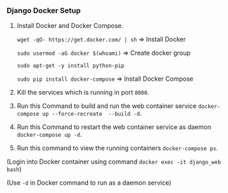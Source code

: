 ### Django Docker Setup
 1. Install Docker and Docker Compose.
 
     ```wget -qO- https://get.docker.com/ | sh``` => Install Docker 
     
     ```sudo usermod -aG docker $(whoami)``` => Create docker group 
     
     ```sudo apt-get -y install python-pip```
     
     ```sudo pip install docker-compose``` => Install Docker Compose
     
 2. Kill the services which is running in port `8000`.
 3. Run this Command to build and run the web container service `docker-compose up --force-recreate  --build -d`.
 4. Run this Command to restart the web container service as daemon `docker-compose up -d`.
 5. Run this command to view the running containers `docker-compose ps`.
 
 (Login into Docker container using command `docker exec -it django_web bash`)
 
 (Use `-d` in Docker command to run as a daemon service)